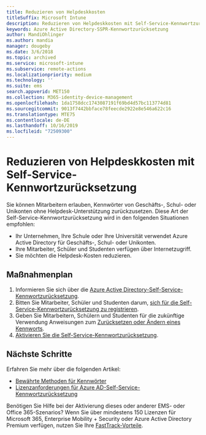 ```yaml
---
title: Reduzieren von Helpdeskkosten
titleSuffix: Microsoft Intune
description: Reduzieren von Helpdeskkosten mit Self-Service-Kennwortzurücksetzung
keywords: Azure Active Directory-SSPR-Kennwortzurücksetzung
author: MandiOhlinger
ms.author: mandia
manager: dougeby
ms.date: 3/6/2018
ms.topic: archived
ms.service: microsoft-intune
ms.subservice: remote-actions
ms.localizationpriority: medium
ms.technology: ''
ms.suite: ems
search.appverid: MET150
ms.collection: M365-identity-device-management
ms.openlocfilehash: 1da1758dcc1743087191f69bd4d57bc113774d81
ms.sourcegitcommit: 9013f7442bbface78feecde2922e8e546a622c16
ms.translationtype: MTE75
ms.contentlocale: de-DE
ms.lasthandoff: 10/16/2019
ms.locfileid: "72509300"
---
```

# <a name="reduce-help-desk-costs-with-self-service-password-reset"></a>Reduzieren von Helpdeskkosten mit Self-Service-Kennwortzurücksetzung

Sie können Mitarbeitern erlauben, Kennwörter von Geschäfts-, Schul- oder Unikonten ohne Helpdesk-Unterstützung zurückzusetzen. Diese Art der Self-Service-Kennwortzurücksetzung wird in den folgenden Situationen empfohlen:
* Ihr Unternehmen, Ihre Schule oder Ihre Universität verwendet Azure Active Directory für Geschäfts-, Schul- oder Unikonten.
* Ihre Mitarbeiter, Schüler und Studenten verfügen über Internetzugriff.
* Sie möchten die Helpdesk-Kosten reduzieren.

## <a name="action-plan"></a>Maßnahmenplan

1. Informieren Sie sich über die [Azure Active Directory-Self-Service-Kennwortzurücksetzung](https://docs.microsoft.com/azure/active-directory/active-directory-passwords-overview). 
2. Bitten Sie Mitarbeiter, Schüler und Studenten darum, [sich für die Self-Service-Kennwortzurücksetzung zu registrieren](https://docs.microsoft.com/azure/active-directory/active-directory-passwords-reset-register).
3. Geben Sie Mitarbeitern, Schülern und Studenten für die zukünftige Verwendung Anweisungen zum [Zurücksetzen oder Ändern eines Kennworts](https://docs.microsoft.com/azure/active-directory/active-directory-passwords-update-your-own-password).
4. [Aktivieren Sie die Self-Service-Kennwortzurücksetzung](https://docs.microsoft.com/azure/active-directory/active-directory-passwords-getting-started).

## <a name="next-steps"></a>Nächste Schritte

Erfahren Sie mehr über die folgenden Artikel:
* [Bewährte Methoden für Kennwörter](https://docs.microsoft.com/azure/active-directory/active-directory-secure-passwords) 
* [Lizenzanforderungen für Azure AD-Self-Service-Kennwortzurücksetzung](https://docs.microsoft.com/azure/active-directory/active-directory-secure-passwords)

Benötigen Sie Hilfe bei der Aktivierung dieses oder anderer EMS- oder Office 365-Szenarios? Wenn Sie über mindestens 150 Lizenzen für Microsoft 365, Enterprise Mobility + Security oder Azure Active Directory Premium verfügen, nutzen Sie Ihre [FastTrack-Vorteile](https://docs.microsoft.com/enterprise-mobility-security/solutions/enterprise-mobility-fasttrack-program).
